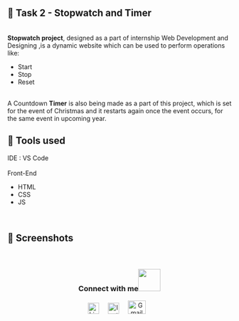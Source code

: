 
## 📖 Task 2 - Stopwatch and Timer

<br><b>Stopwatch project</b>, designed as a part of internship  Web Development and Designing </b>,is a dynamic website which can be used to perform operations like:
<ul>
  <li>Start</li>
  <li>Stop</li>
  <li>Reset</li>
</ul>
<br>
A Countdown <b>Timer</b> is also being made as a part of this project, which is set for the event of Christmas and it restarts again once the event occurs, for the same event in upcoming year.

## 📓 Tools used
IDE : VS Code <br><br>
Front-End
<ul>
  <li>HTML</li>
  <li>CSS</li>
  <li>JS</li>
</ul>


<br>

## 👀 Screenshots




<br>



<div align="center">
<h3> Connect with me<a href="https://gifyu.com/image/Zy2f"><img src="https://github.com/milaan9/milaan9/blob/main/Handshake.gif" width="50px"></a>
</h3> 
<p align="center">
    <a href="https://www.linkedin.com/in/ishtiyakkhan" target="_blank"><img alt="LinkedIn" width="25px" src="https://cdn-icons-png.flaticon.com/512/3536/3536505.png"></a> &nbsp&nbsp&nbsp
    <a href="https://www.instagram.com/ishukha.n" target="_blank"><img alt="Instagram" width="25px" src="https://cdn-icons-png.flaticon.com/512/1384/1384063.png"></a> &nbsp&nbsp&nbsp
     <a href="mailto:ishukk00@gmail.com" target="_blank"><img alt="Gmail" width="40px" height="30px" src="https://github.com/TheDudeThatCode/TheDudeThatCode/blob/master/Assets/Gmail.svg"></a>&nbsp&nbsp&nbsp
   </p>
